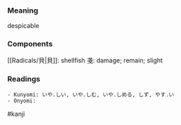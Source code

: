 ### Meaning

despicable

### Components

[[Radicals/貝|貝]]: shellfish 戔: damage; remain; slight

### Readings

```
- Kunyomi: いや.しい, いや.しむ, いや.しめる, しず, やす.い
- Onyomi: 
```

#kanji